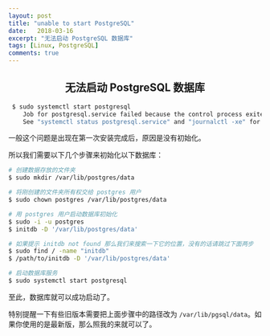 ```yaml
---
layout: post
title: "unable to start PostgreSQL"
date:   2018-03-16
excerpt: "无法启动 PostgreSQL 数据库"
tags: [Linux, PostgreSQL]
comments: true
---
```


<center><h2>无法启动 PostgreSQL 数据库</h2></center>

<!--more-->

```sh
 $ sudo systemctl start postgresql
    Job for postgresql.service failed because the control process exited with error code.
    See "systemctl status postgresql.service" and "journalctl -xe" for details.
```

一般这个问题是出现在第一次安装完成后，原因是没有初始化。

所以我们需要以下几个步骤来初始化以下数据库：

```sh
# 创建数据存放的文件夹
$ sudo mkdir /var/lib/postgres/data

# 将刚创建的文件夹所有权交给 postgres 用户
$ sudo chown postgres /var/lib/postgres/data

# 用 postgres 用户启动数据库初始化
$ sudo -i -u postgres
$ initdb -D '/var/lib/postgres/data'

# 如果提示 initdb not found 那么我们来搜索一下它的位置，没有的话请跳过下面两步
$ sudo find / -name "initdb"
$ /path/to/initdb -D '/var/lib/postgres/data'

# 启动数据库服务
$ sudo systemctl start postgresql
```

至此，数据库就可以成功启动了。

特别提醒一下有些旧版本需要把上面步骤中的路径改为 `/var/lib/pgsql/data`。如果你使用的是最新版，那么照我的来就可以了。